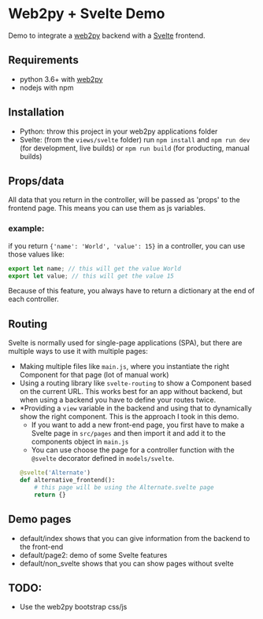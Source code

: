 # Web2py + Svelte Demo

Demo to integrate a [web2py](http://web2py.com/book) backend with a [Svelte](https://svelte.dev/docs) frontend.

## Requirements
- python 3.6+ with [web2py](http://www.web2py.com/init/default/download)
- nodejs with npm

## Installation
- Python: throw this project in your web2py applications folder
- Svelte: (from the `views/svelte` folder) run `npm install` and `npm run dev` (for development, live builds) or `npm run build` (for producting, manual builds)

## Props/data
All data that you return in the controller, will be passed as 'props' to the frontend page. This means you can use them as js variables.
### example:
if you return `{'name': 'World', 'value': 15}` in a controller, you can use those values like:
```js
export let name; // this will get the value World
export let value; // this will get the value 15
```
Because of this feature, you always have to return a dictionary at the end of each controller.

## Routing
Svelte is normally used for single-page applications (SPA), but there are multiple ways to use it with multiple pages:
- Making multiple files like `main.js`, where you instantiate the right Component for that page (lot of manual work)
- Using a routing library like `svelte-routing` to show a Component based on the current URL. This works best for an app without backend, but when using a backend you have to define your routes twice.
- *Providing a `view` variable in the backend and using that to dynamically show the right component. This is the approach I took in this demo.
  * If you want to add a new front-end page, you first have to make a Svelte page in `src/pages` and then import it and add it to the components object in `main.js`
  * You can use choose the page for a controller function with the `@svelte` decorator defined in `models/svelte`.
  ```python
  @svelte('Alternate')
  def alternative_frontend():
      # this page will be using the Alternate.svelte page
      return {}
  ```

## Demo pages
- default/index shows that you can give information from the backend to the front-end
- default/page2: demo of some Svelte features
- default/non_svelte shows that you can show pages without svelte

## TODO:
- Use the web2py bootstrap css/js